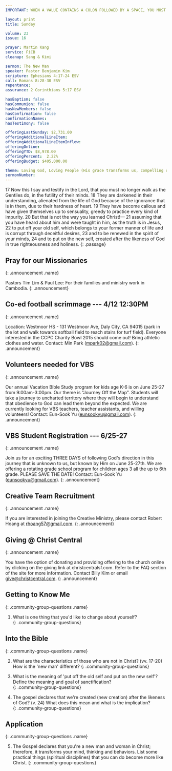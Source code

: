 ```yaml
---
IMPORTANT: WHEN A VALUE CONTAINS A COLON FOLLOWED BY A SPACE, YOU MUST USE &#58;

layout: print
title: Sunday

volume: 23
issue: 16

prayer: Martin Kang
service: FiCB
cleanup: Sang & Kimi

sermon: The New Man
speaker: Pastor Benjamin Kim
scripture: Ephesians 4:17-24 ESV
call: Romans 8:28-30 ESV
repentance: 
assurance: 2 Corinthians 5:17 ESV

hasBaptism: false
hasCommunion: false
hasNewMembers: false
hasConfirmation: false
confirmationNames: 
hasTestimony: false

offeringLastSunday: $2,731.00
offeringAdditionalLineItem: 
offeringAdditionalLineItemInflow: 
offeringOnline: 
offeringYTD: $8,978.00
offeringPercent:  2.22%
offeringBudget: $405,000.00

theme: Loving God, Loving People (His grace transforms us, compelling us to love others)
sermonNumber: 
---
```

17 Now this I say and testify in the Lord, that you must no longer walk as the Gentiles do, in the futility of their minds. 18 They are darkened in their understanding, alienated from the life of God because of the ignorance that is in them, due to their hardness of heart. 19 They have become callous and have given themselves up to sensuality, greedy to practice every kind of impurity. 20 But that is not the way you learned Christ!— 21 assuming that you have heard about him and were taught in him, as the truth is in Jesus, 22 to put off your old self, which belongs to your former manner of life and is corrupt through deceitful desires, 23 and to be renewed in the spirit of your minds, 24 and to put on the new self, created after the likeness of God in true righteousness and holiness.
{: .passage}



## Pray for our Missionaries
{: .announcement .name}

Pastors Tim Lim & Paul Lee: For their families and ministry work in Cambodia.
{: .announcement}

## Co-ed football scrimmage --- 4/12 12:30PM
{: .announcement .name}

Location: Westmoor HS - 131 Westmoor Ave, Daly City, CA 94015 (park in the lot and walk towards softball field to reach stairs for turf field). Everyone interested in the CCPC Charity Bowl 2015 should come out! Bring athletic clothes and water. Contact: Min Park (mpark02@gmail.com).
{: .announcement}

## Volunteers needed for VBS
{: .announcement .name}

Our annual Vacation Bible Study program for kids age K-6 is on June 25-27 from 9:00am-3:00pm. Our theme is "Journey Off the Map". Students will take a journey to uncharted territory where they will begin to understand that obedience to God can lead them beyond the expected. We are currently looking for VBS teachers, teacher assistants, and willing volunteers! Contact: Eun-Sook Yu (eunsookyu@gmail.com).
{: .announcement}

## VBS Student Registration --- 6/25-27
{: .announcement .name}

Join us for an exciting THREE DAYS of following God's direction in this journey that is unknown to us, but known by Him on June 25-27th.  We are offering a rotating grade school program for children ages 3 all the up to 6th grade. PLEASE SAVE THE DATE! Contact: Eun-Sook Yu (eunsookyu@gmail.com).
{: .announcement}

## Creative Team Recruitment
{: .announcement .name}

If you are interested in joining the Creative Ministry, please contact Robert Hoang at rhoang57@gmail.com.
{: .announcement}

## Giving @ Christ Central
{: .announcement .name}

You have the option of donating and providing offering to the church online by clicking on the giving link at christcentralsf.com. Refer to the FAQ section of the site for more information. Contact Billy Kim or email give@christcentral.com. 
{: .announcement}



## Getting to Know Me
{: .community-group-questions .name}

1) What is one thing that you'd like to change about yourself?  
{: .community-group-questions}

## Into the Bible
{: .community-group-questions .name}

2) What are the characteristics of those who are not in Christ? (vv. 17-20) How is the 'new man' different? 
{: .community-group-questions}

3) What is the meaning of 'put off the old self and put on the new self'? Define the meaning and goal of sanctification?  
{: .community-group-questions}

4)  The gospel declares that we're created (new creation) after the likeness of God? (v. 24) What does this mean and what is the implication?    
{: .community-group-questions}

## Application
{: .community-group-questions .name}

5) The Gospel declares that you're a new man and woman in Christ; therefore, it transforms your mind, thinking and behaviors. List some practical things (spiritual disciplines) that you can do become more like Christ.
{: .community-group-questions}


 